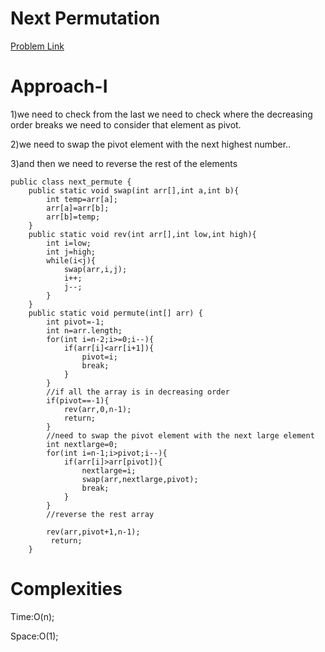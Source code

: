 # Next Permutation

[Problem Link](https://leetcode.com/problems/next-permutation/submissions/1654330528/)

# Approach-I

1)we need to check from the last we need to check where the decreasing order breaks we need to consider that element as pivot.

2)we need to swap the pivot element with the next highest number..

3)and then we need to reverse the rest of the elements

```
public class next_permute {
    public static void swap(int arr[],int a,int b){
        int temp=arr[a];
        arr[a]=arr[b];
        arr[b]=temp;
    }
    public static void rev(int arr[],int low,int high){
        int i=low;
        int j=high;
        while(i<j){
            swap(arr,i,j);
            i++;
            j--;
        }
    }
    public static void permute(int[] arr) {
        int pivot=-1;
        int n=arr.length;
        for(int i=n-2;i>=0;i--){
            if(arr[i]<arr[i+1]){
                pivot=i;
                break;
            }
        }
        //if all the array is in decreasing order
        if(pivot==-1){
            rev(arr,0,n-1);
            return;
        }
        //need to swap the pivot element with the next large element
        int nextlarge=0;
        for(int i=n-1;i>pivot;i--){
            if(arr[i]>arr[pivot]){
                nextlarge=i;
                swap(arr,nextlarge,pivot);
                break;
            }
        }
        //reverse the rest array

        rev(arr,pivot+1,n-1);
         return;
    }
```

# Complexities

Time:O(n);

Space:O(1);
